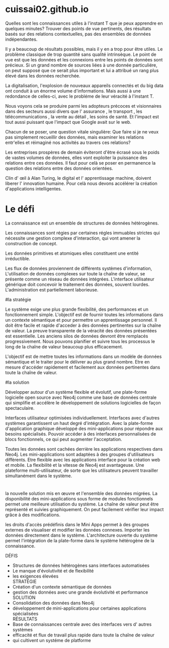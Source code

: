 # cuissai02.github.io
Quelles sont les connaissances utiles à l'instant T que je peux apprendre en quelques minutes? Trouver des points de vue pertinents, des résultats basés sur des relations contextuelles, pas des ensembles de données indépendantes.

Il y a beaucoup de résultats possibles, mais il y en a trop pour être utiles. Le problème classique de trop quantité sans qualité intrinsèque. Le point de vue est que les données et les connexions entre les points de données sont précieux. Si un grand nombre de sources liées à une donnée particuliére, on peut supposé que ce serait plus important et lui a attribué un rang plus élevé dans les données recherchée. 

La digitalisation, l'explosion de nouveaux appareils connectés et du big data ont conduit à un énorme volume d'informations. Mais aussi à une redondance de celles-ci, avec le probléme de leur véracité à l'instant T.
 
Nous voyons cela se produire parmi les adopteurs précoces et visionnaires dans des secteurs aussi divers que l' assurance , le transport , les télécommunications , la vente au détail , les soins de santé. Et l'impact est tout aussi puissant que l'impact que Google avait sur le web. 

Chacun de se poser, une question vitale singulière:
Que faire si je ne veux pas simplement recueillir des données, mais examiner les relations entr'elles et réimaginé nos activités au travers ces relations?

Les entreprises prospères de demain éviteront d'être écrasé sous le poids de vastes volumes de données, elles vont exploiter la puissance des relations entre ces données. Il faut pour celà se poser en permanence la question des relations entre des données orientées.

Clin d' œil à Alan Turing, le digital et l' apprentissage machine, doivent liberer l' innovation humaine. Pour celà nous devons accélérer la création d'applications intelligentes.

# Le défi

La connaissance est un ensemble de structures de données hétérogènes. 

Les connaissances sont régies par certaines régles immuables strictes qui nécessite une gestion complexe d'interaction, qui vont amener la construction de concept. 

Les données primitives et atomiques elles constituent une entité irréductible.

Les flux de données proviennent de différents systèmes d'information,
L'utilisation de données complexes sur toute la chaîne de valeur, se présente comme un réseau de données intégrées.
L'interface utilisateur générique doit concevoir le traitement des données, souvent lourdes.
L'administration est partiellement laborieuse.

#la stratégie

Le système exige une plus grande flexibilité, des performances et un fonctionnement simple. L'objectif est de fournir toutes les informations dans un contexte sémantique et pour permettre un apprentissage personnel. Il doit être facile et rapide d'acceder à des données pertinentes sur la chaîne de valeur. 
La preuve transparente de la véracité des données présentées est essentielle. 
Les anciens silos de données devront être remplacés progressivement.
Nous pouvons planifier et suivre tous les processus le long de la chaîne de valeur beaucoup plus efficacement.

L'objectif est de mettre toutes les informations dans un modèle de données sémantique et le traiter pour le délivrer au plus grand nombre. Etre en mesure d'accéder rapidement et facilement aux données pertinentes dans toute la chaîne de valeur.

#la solution

Développer autour d'un système flexible et évolutif, une plate-forme logicielle open source avec Neo4j comme une base de données centrale qui simplifie et accélère le développement de solutions logicielles de façon spectaculaire. 

Interfaces utilisateur optimisées individuellement. 
Interfaces avec d'autres systèmes garantissent un haut degré d'intégration.
Avec la plate-forme d'application graphique développé des mini-applications pour répondre aux besoins spécialisés.
Pouvoir accéder à des interfaces personnalisées de blocs fonctionnels, ce qui peut augmenter l'acceptation.

Toutes les données sont cachées derrière les applications respectives dans Neo4j. 
Les mini-applications sont adaptées à des groupes d'utilisateurs diffèrents.
Etre flexible avec les applications interface pour la création web et mobile.
La flexibilité et la vitesse de Neo4j est avantageuse.
Une plateforme multi-utilisateur, de sorte que les utilisateurs peuvent travailler simultanément dans le système.

#
la nouvelle solution mis en œuvre et l'ensemble des données migrées.
La disponibilité des mini-applications sous forme de modules fonctionnels permet une meilleure utilisation du système.
La chaîne de valeur peut être représenté et suivies graphiquement.
On peut facilement vérifier leur impact grâce à des modifications.

les droits d'accès prédéfinis dans le Mini Apps permet à des groupes externes de visualiser et modifier les données connexes. Importer les données directement dans le système. 
L'architecture ouverte du système permet l'intégration de la plate-forme dans le système hétérogène de la connaissance.

DÉFIS
- Structures de données hétérogènes sans interfaces automatisées
- Le manque d'évolutivité et de flexibilité
- les exigences élevées  
STRATÉGIE
- Création d'un contexte sémantique de données
- gestion des données avec une grande évolutivité et performance  
SOLUTION
- Consolidation des données dans Neo4j
- développement de mini-applications pour certaines applications spécialisées  
RÉSULTATS
- Base de connaissances centrale avec des interfaces vers d' autres systèmes
- efficacité et flux de travail plus rapide dans toute la chaîne de valeur
- qui cultivent un systéme de platforme
